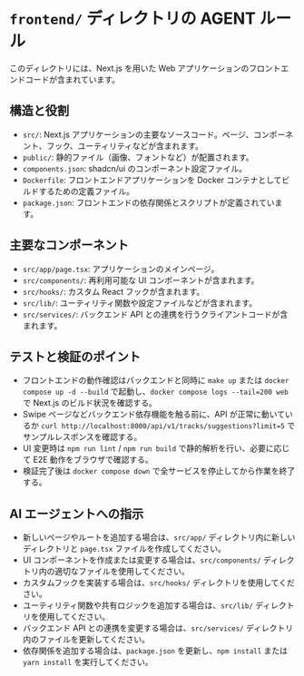 # `frontend/` ディレクトリの AGENT ルール

このディレクトリには、Next.js を用いた Web アプリケーションのフロントエンドコードが含まれています。

## 構造と役割

- `src/`: Next.js アプリケーションの主要なソースコード。ページ、コンポーネント、フック、ユーティリティなどが含まれます。
- `public/`: 静的ファイル（画像、フォントなど）が配置されます。
- `components.json`: shadcn/ui のコンポーネント設定ファイル。
- `Dockerfile`: フロントエンドアプリケーションを Docker コンテナとしてビルドするための定義ファイル。
- `package.json`: フロントエンドの依存関係とスクリプトが定義されています。

## 主要なコンポーネント

- `src/app/page.tsx`: アプリケーションのメインページ。
- `src/components/`: 再利用可能な UI コンポーネントが含まれます。
- `src/hooks/`: カスタム React フックが含まれます。
- `src/lib/`: ユーティリティ関数や設定ファイルなどが含まれます。
- `src/services/`: バックエンド API との連携を行うクライアントコードが含まれます。

## テストと検証のポイント

- フロントエンドの動作確認はバックエンドと同時に `make up` または `docker compose up -d --build` で起動し、`docker compose logs --tail=200 web` で Next.js のビルド状況を確認する。
- Swipe ページなどバックエンド依存機能を触る前に、API が正常に動いているか `curl http://localhost:8000/api/v1/tracks/suggestions?limit=5` でサンプルレスポンスを確認する。
- UI 変更時は `npm run lint` / `npm run build` で静的解析を行い、必要に応じて E2E 動作をブラウザで確認する。
- 検証完了後は `docker compose down` で全サービスを停止してから作業を終了する。

## AI エージェントへの指示

- 新しいページやルートを追加する場合は、`src/app/` ディレクトリ内に新しいディレクトリと `page.tsx` ファイルを作成してください。
- UI コンポーネントを作成または変更する場合は、`src/components/` ディレクトリ内の適切なファイルを使用してください。
- カスタムフックを実装する場合は、`src/hooks/` ディレクトリを使用してください。
- ユーティリティ関数や共有ロジックを追加する場合は、`src/lib/` ディレクトリを使用してください。
- バックエンド API との連携を変更する場合は、`src/services/` ディレクトリ内のファイルを更新してください。
- 依存関係を追加する場合は、`package.json` を更新し、`npm install` または `yarn install` を実行してください。
